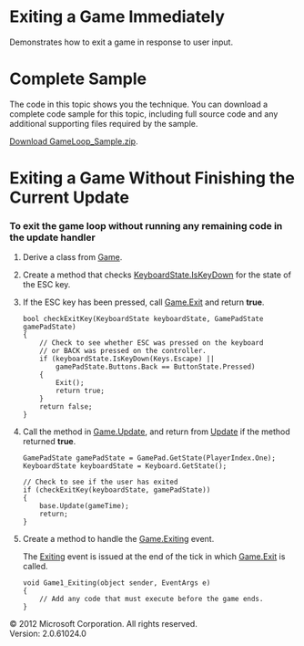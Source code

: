 ﻿

# Exiting a Game Immediately

Demonstrates how to exit a game in response to user input.

# Complete Sample

The code in this topic shows you the technique. You can download a complete code sample for this topic, including full source code and any additional supporting files required by the sample.

[Download GameLoop_Sample.zip](http://go.microsoft.com/fwlink/?LinkId=258702).

# Exiting a Game Without Finishing the Current Update

### To exit the game loop without running any remaining code in the update handler

1.  Derive a class from [Game](T_Microsoft_Xna_Framework_Game.md).
    
2.  Create a method that checks [KeyboardState.IsKeyDown](M_Microsoft_Xna_Framework_Input_KeyboardState_IsKeyDown.md) for the state of the ESC key.
    
3.  If the ESC key has been pressed, call [Game.Exit](M_Microsoft_Xna_Framework_Game_Exit.md) and return **true**.
    
    ```
    bool checkExitKey(KeyboardState keyboardState, GamePadState gamePadState)
    {
        // Check to see whether ESC was pressed on the keyboard 
        // or BACK was pressed on the controller.
        if (keyboardState.IsKeyDown(Keys.Escape) ||
            gamePadState.Buttons.Back == ButtonState.Pressed)
        {
            Exit();
            return true;
        }
        return false;
    }
    ```
    
4.  Call the method in [Game.Update](M_Microsoft_Xna_Framework_Game_Update.md), and return from [Update](M_Microsoft_Xna_Framework_Game_Update.md) if the method returned **true**.
    
    ```
    GamePadState gamePadState = GamePad.GetState(PlayerIndex.One);
    KeyboardState keyboardState = Keyboard.GetState();
    
    // Check to see if the user has exited
    if (checkExitKey(keyboardState, gamePadState))
    {
        base.Update(gameTime);
        return;
    }
    ```
    
5.  Create a method to handle the [Game.Exiting](E_Microsoft_Xna_Framework_Game_Exiting.md) event.
    
    The [Exiting](E_Microsoft_Xna_Framework_Game_Exiting.md) event is issued at the end of the tick in which [Game.Exit](M_Microsoft_Xna_Framework_Game_Exit.md) is called.
    
    ```
    void Game1_Exiting(object sender, EventArgs e)
    {
        // Add any code that must execute before the game ends.
    }
    ```
    

© 2012 Microsoft Corporation. All rights reserved.  
Version: 2.0.61024.0